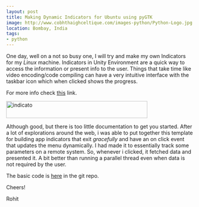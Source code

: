 ```yaml
---
layout: post
title: Making Dynamic Indicators for Ubuntu using pyGTK
image: http://www.cobhthaighceltique.com/images-python/Python-Logo.jpg
location: Bombay, India
tags:
- python
---
```

One day, well on a not so busy one, I will try and make my own Indicators for my *Linux* machine. Indicators in Unity Environment are a quick way to access the information or present info to the user. Things that take time like video encoding/code compiling can have a very intuitive interface with the taskbar icon which when clicked shows the progress.

For more info check [this](https://unity.ubuntu.com/projects/appindicators/) link.

<img src="https://c8.staticflickr.com/9/8884/28924622311_0d92a03741.jpg" width="380" height="46" alt="indicato">

Although good, but there is too little documentation to get you started. After a lot of explorations around the web, i was able to put together this template for building 
app indicators that exit *gracefully* and have an on click event that updates the menu dynamically. I had made it to essentially track some parameters on a remote system. So, whenever i clicked, it fetched data and presented it. A bit better than running a parallel thread even when data is not required by the user.

The basic code is [here](https://github.com/IndianTinker/DynamicIndicators) in the git repo.


Cheers!

Rohit
